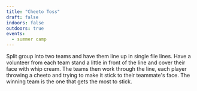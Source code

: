 ```yaml
---
title: "Cheeto Toss"
draft: false
indoors: false
outdoors: true
events:
  - summer camp
---
```


Split group into two teams and have them line up in single file lines. Have a volunteer from each team stand a little in front of the line and cover their face with whip cream. The teams then work through the line, each player throwing a cheeto and trying to make it stick to their teammate's face. The winning team is the one that gets the most to stick.
